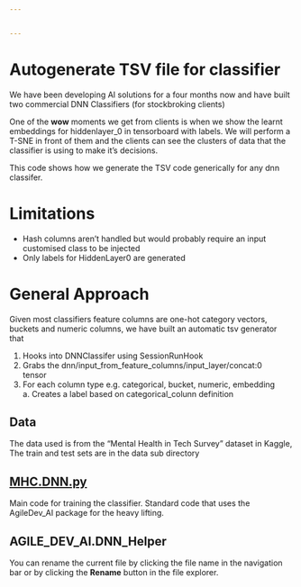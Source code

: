 ```yaml
---


---
```


<h1 id="autogenerate-tsv-file-for-classifier">Autogenerate TSV file for classifier</h1>
<p>We have been developing AI solutions for a four months now and have built two commercial DNN Classifiers (for stockbroking clients)</p>
<p>One of the <strong>wow</strong> moments we get from clients is when we show the learnt embeddings for hiddenlayer_0 in tensorboard with labels.  We will perform a T-SNE in front of them and the clients can see the clusters of data that the classifier is using to make it’s decisions.</p>
<p>This code shows how we generate the TSV code generically for any dnn classifer.</p>
<h1 id="limitations">Limitations</h1>
<ul>
<li>Hash columns aren’t handled but would probably require an input<br>
customised class to be injected</li>
<li>Only labels for HiddenLayer0     are    generated</li>
</ul>
<h1 id="general-approach">General Approach</h1>
<p>Given most classifiers feature columns are one-hot category vectors, buckets and numeric columns, we have built an automatic tsv generator that</p>
<ol>
<li>Hooks into DNNClassifer using SessionRunHook</li>
<li>Grabs the    dnn/input_from_feature_columns/input_layer/concat:0<br>
tensor</li>
<li>For each    column type e.g. categorical, bucket, numeric, embedding<br>
a. Creates a    label based on categorical_colunn definition</li>
</ol>
<h2 id="data">Data</h2>
<p>The data used is from the “Mental Health in Tech Survey” dataset in Kaggle,  The train and test sets are in the data sub directory</p>
<h2 id="mhc.dnn.py"><a href="http://MHC.DNN.py">MHC.DNN.py</a></h2>
<p>Main code for training the classifier.  Standard code that uses the AgileDev_AI package for the heavy lifting.</p>
<h2 id="agile_dev_ai.dnn_helper">AGILE_DEV_AI.DNN_Helper</h2>
<p>You can rename the current file by clicking the file name in the navigation bar or by clicking the <strong>Rename</strong> button in the file explorer.</p>
<h2 id="section"></h2>
<pre><code></code></pre>

